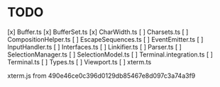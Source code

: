 # TODO

[x] Buffer.ts
[x] BufferSet.ts
[x] CharWidth.ts
[ ] Charsets.ts
[ ] CompositionHelper.ts
[ ] EscapeSequences.ts
[ ] EventEmitter.ts
[ ] InputHandler.ts
[ ] Interfaces.ts
[ ] Linkifier.ts
[ ] Parser.ts
[ ] SelectionManager.ts
[ ] SelectionModel.ts
[ ] Terminal.integration.ts
[ ] Terminal.ts
[ ] Types.ts
[ ] Viewport.ts
[ ] xterm.ts

xterm.js from 490e46ce0c396d0129db85467e8d097c3a74a3f9

